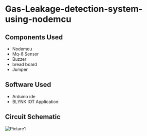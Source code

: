 # Gas-Leakage-detection-system-using-nodemcu

## Components Used

- Nodemcu
- Mq-6 Sensor
- Buzzer
- bread board
- Jumper

## Software Used

- Arduino ide
- BLYNK IOT Application

## Circuit Schematic 

<img src="https://i.ibb.co/cCX24Mt/Picture1.png" alt="Picture1" border="0">
